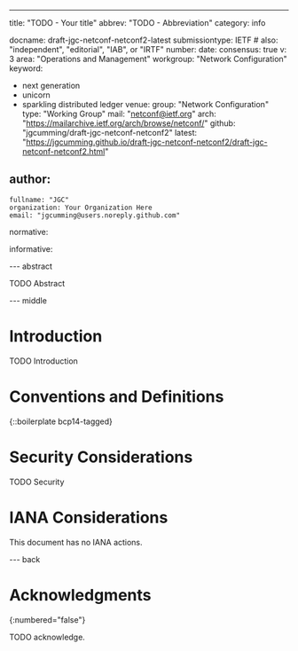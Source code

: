 ---
title: "TODO - Your title"
abbrev: "TODO - Abbreviation"
category: info

docname: draft-jgc-netconf-netconf2-latest
submissiontype: IETF  # also: "independent", "editorial", "IAB", or "IRTF"
number:
date:
consensus: true
v: 3
area: "Operations and Management"
workgroup: "Network Configuration"
keyword:
 - next generation
 - unicorn
 - sparkling distributed ledger
venue:
  group: "Network Configuration"
  type: "Working Group"
  mail: "netconf@ietf.org"
  arch: "https://mailarchive.ietf.org/arch/browse/netconf/"
  github: "jgcumming/draft-jgc-netconf-netconf2"
  latest: "https://jgcumming.github.io/draft-jgc-netconf-netconf2/draft-jgc-netconf-netconf2.html"

author:
 -
    fullname: "JGC"
    organization: Your Organization Here
    email: "jgcumming@users.noreply.github.com"

normative:

informative:


--- abstract

TODO Abstract


--- middle

# Introduction

TODO Introduction


# Conventions and Definitions

{::boilerplate bcp14-tagged}


# Security Considerations

TODO Security


# IANA Considerations

This document has no IANA actions.


--- back

# Acknowledgments
{:numbered="false"}

TODO acknowledge.
